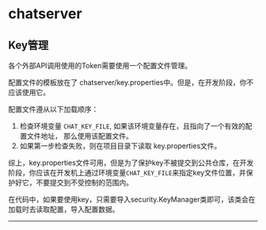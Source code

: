 # chatserver

## Key管理

各个外部API调用使用的Token需要使用一个配置文件管理。

配置文件的模板放在了 chatserver/key.properties中。但是，在开发阶段，你不应该使用它。

配置文件遵从以下加载顺序：

1. 检查环境变量 `CHAT_KEY_FILE`, 如果该环境变量存在，且指向了一个有效的配置文件地址， 那么使用该配置文件。
2. 如果第一步检查失败，则在项目目录下读取 key.properties文件。

综上，key.properties文件可用，但是为了保护key不被提交到公共仓库，在开发阶段，你应该在开发机上通过环境变量`CHAT_KEY_FILE`来指定key文件位置，并保护好它，不要提交到不受控制的范围内。

在代码中，如果要使用key，只需要导入security.KeyManager类即可，该类会在加载时去读取配置，导入配置数据。

---

